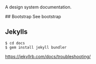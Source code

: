 A design system documentation.

## Bootstrap
See bootstrap

## Jekylls
    $ cd docs
    $ gem install jekyll bundler

https://jekyllrb.com/docs/troubleshooting/
